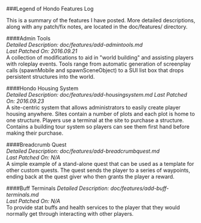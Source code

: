 ###Legend of Hondo Features Log

This is a summary of the features I have posted. More detailed descriptions, along with any patch/fix notes, are located in the doc/features/ directory. 

####Admin Tools  
*Detailed Description: doc/features/add-admintools.md*  
*Last Patched On: 2016.09.21*  
A collection of modifications to aid in "world building" and assisting players with roleplay events. Tools range from automatic generation of screenplay calls (spawnMobile and spawnSceneObject) to a SUI list box that drops persistent structures into the world.

####Hondo Housing System  
*Detailed Description: doc/features/add-housingsystem.md* 
*Last Patched On: 2016.09.23*   
A site-centric system that allows administrators to easily create player housing anywhere. Sites contain a number of plots and each plot is home to one structure. Players use a terminal at the site to purchase a structure. Contains a building tour system so players can see them first hand before making their purchase.

####Breadcrumb Quest  
*Detailed Description: doc/features/add-breadcrumbquest.md*  
*Last Patched On: N/A*  
A simple example of a stand-alone quest that can be used as a template for other custom quests. The quest sends the player to a series of waypoints, ending back at the quest giver who then grants the player a reward.

####Buff Terminals
*Detailed Description: doc/features/add-buff-terminals.md*  
*Last Patched On: N/A*  
To provide stat buffs and health services to the player that they would normally get through interacting with other players. 

